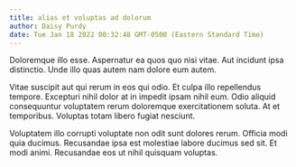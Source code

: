 ```yaml
---
title: alias et voluptas ad dolorum
author: Daisy Purdy
date: Tue Jan 18 2022 00:32:48 GMT-0500 (Eastern Standard Time)
---
```

Doloremque illo esse. Aspernatur ea quos quo nisi vitae. Aut incidunt ipsa distinctio. Unde illo quas autem nam dolore eum autem.

 Vitae suscipit aut qui rerum in eos qui odio. Et culpa illo repellendus tempore. Excepturi nihil dolor at in impedit ipsam nihil eum. Odio aliquid consequuntur voluptatem rerum doloremque exercitationem soluta. At et temporibus. Voluptas totam libero fugiat nesciunt.

 Voluptatem illo corrupti voluptate non odit sunt dolores rerum. Officia modi quia ducimus. Recusandae ipsa est molestiae labore ducimus sed sit. Et modi animi. Recusandae eos ut nihil quisquam voluptas.